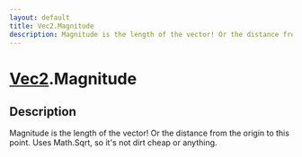 ```yaml
---
layout: default
title: Vec2.Magnitude
description: Magnitude is the length of the vector! Or the distance from the origin to this point. Uses Math.Sqrt, so it's not dirt cheap or anything.
---
```

# [Vec2]({{site.url}}/Pages/Reference/Vec2.html).Magnitude

## Description
Magnitude is the length of the vector! Or the distance from the origin
to this point. Uses Math.Sqrt, so it's not dirt cheap or anything.

